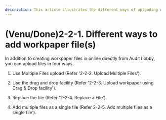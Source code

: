 ```yaml
---
description: This article illustrates the different ways of uploading workpaper files
---
```


# \(Venu/Done\)2-2-1. Different ways to add workpaper file\(s\)

In addition to creating workpaper files in online directly from Audit Lobby, you can upload files in four ways.

1. Use Multiple Files upload \(Refer '2-2-2. Upload Multiple Files'\).

2. Use the drag and drop facility \(Refer '2-2-3. Upload workpaper using Drag & Drop facility'\).

3. Replace the file \(Refer '2-2-4. Replace a File'\).

4. Add multiple files as a single file \(Refer 2-2-5. Add multiple files as a single file'\).



